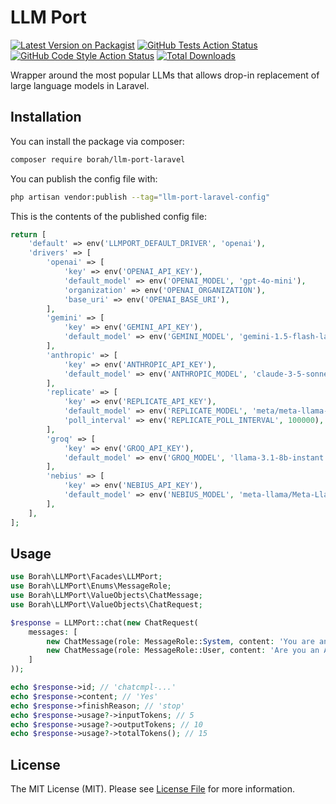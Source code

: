# LLM Port

[![Latest Version on Packagist](https://img.shields.io/packagist/v/borahlabs/llm-port-laravel.svg?style=flat-square)](https://packagist.org/packages/borah/llm-port-laravel)
[![GitHub Tests Action Status](https://img.shields.io/github/actions/workflow/status/borahlabs/llm-port-laravel/run-tests.yml?branch=main&label=tests&style=flat-square)](https://github.com/borahlabs/llm-port-laravel/actions?query=workflow%3Arun-tests+branch%3Amain)
[![GitHub Code Style Action Status](https://img.shields.io/github/actions/workflow/status/borahlabs/llm-port-laravel/fix-php-code-style-issues.yml?branch=main&label=code%20style&style=flat-square)](https://github.com/borahlabs/llm-port-laravel/actions?query=workflow%3A"Fix+PHP+code+style+issues"+branch%3Amain)
[![Total Downloads](https://img.shields.io/packagist/dt/borahlabs/llm-port-laravel.svg?style=flat-square)](https://packagist.org/packages/borah/llm-port-laravel)

Wrapper around the most popular LLMs that allows drop-in replacement of large language models in Laravel.

## Installation

You can install the package via composer:

```bash
composer require borah/llm-port-laravel
```

You can publish the config file with:

```bash
php artisan vendor:publish --tag="llm-port-laravel-config"
```

This is the contents of the published config file:

```php
return [
    'default' => env('LLMPORT_DEFAULT_DRIVER', 'openai'),
    'drivers' => [
        'openai' => [
            'key' => env('OPENAI_API_KEY'),
            'default_model' => env('OPENAI_MODEL', 'gpt-4o-mini'),
            'organization' => env('OPENAI_ORGANIZATION'),
            'base_uri' => env('OPENAI_BASE_URI'),
        ],
        'gemini' => [
            'key' => env('GEMINI_API_KEY'),
            'default_model' => env('GEMINI_MODEL', 'gemini-1.5-flash-latest'),
        ],
        'anthropic' => [
            'key' => env('ANTHROPIC_API_KEY'),
            'default_model' => env('ANTHROPIC_MODEL', 'claude-3-5-sonnet-20240620'),
        ],
        'replicate' => [
            'key' => env('REPLICATE_API_KEY'),
            'default_model' => env('REPLICATE_MODEL', 'meta/meta-llama-3-8b-instruct'),
            'poll_interval' => env('REPLICATE_POLL_INTERVAL', 100000),
        ],
        'groq' => [
            'key' => env('GROQ_API_KEY'),
            'default_model' => env('GROQ_MODEL', 'llama-3.1-8b-instant'),
        ],
        'nebius' => [
            'key' => env('NEBIUS_API_KEY'),
            'default_model' => env('NEBIUS_MODEL', 'meta-llama/Meta-Llama-3.1-8B-Instruct'),
        ],
    ],
];

```

## Usage

```php
use Borah\LLMPort\Facades\LLMPort;
use Borah\LLMPort\Enums\MessageRole;
use Borah\LLMPort\ValueObjects\ChatMessage;
use Borah\LLMPort\ValueObjects\ChatRequest;

$response = LLMPort::chat(new ChatRequest(
    messages: [
        new ChatMessage(role: MessageRole::System, content: 'You are an AI assistant that just replies with Yes or No'),
        new ChatMessage(role: MessageRole::User, content: 'Are you an AI model?'),
    ]
));

echo $response->id; // 'chatcmpl-...'
echo $response->content; // 'Yes'
echo $response->finishReason; // 'stop'
echo $response->usage?->inputTokens; // 5
echo $response->usage?->outputTokens; // 10
echo $response->usage?->totalTokens(); // 15
```

## License

The MIT License (MIT). Please see [License File](LICENSE.md) for more information.
